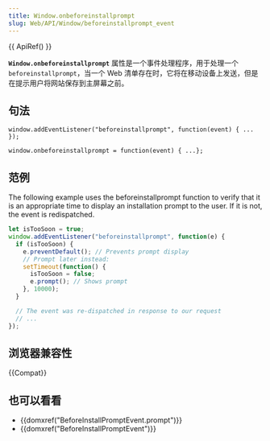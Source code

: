 ```yaml
---
title: Window.onbeforeinstallprompt
slug: Web/API/Window/beforeinstallprompt_event
---
```


{{ ApiRef() }}

**`Window.onbeforeinstallprompt`** 属性是一个事件处理程序，用于处理一个 `beforeinstallprompt`，当一个 Web 清单存在时，它将在移动设备上发送，但是在提示用户将网站保存到主屏幕之前。

## 句法

```plain
window.addEventListener("beforeinstallprompt", function(event) { ... });

window.onbeforeinstallprompt = function(event) { ...};
```

## 范例

The following example uses the beforeinstallprompt function to verify that it is an appropriate time to display an installation prompt to the user. If it is not, the event is redispatched.

```js
let isTooSoon = true;
window.addEventListener("beforeinstallprompt", function(e) {
  if (isTooSoon) {
    e.preventDefault(); // Prevents prompt display
    // Prompt later instead:
    setTimeout(function() {
      isTooSoon = false;
      e.prompt(); // Shows prompt
    }, 10000);
  }

  // The event was re-dispatched in response to our request
  // ...
});
```

## 浏览器兼容性

{{Compat}}

## 也可以看看

- {{domxref("BeforeInstallPromptEvent.prompt")}}
- {{domxref("BeforeInstallPromptEvent")}}
